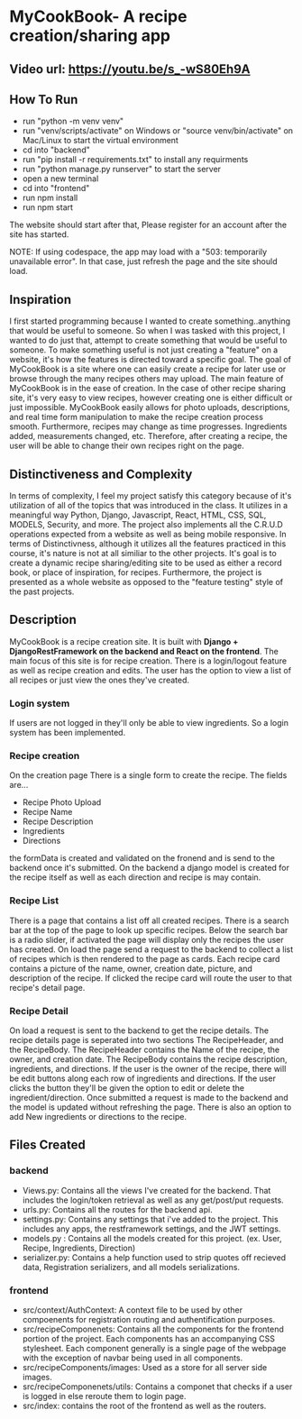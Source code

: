 # MyCookBook- A recipe creation/sharing app

## Video url: https://youtu.be/s_-wS80Eh9A

## How To Run 
- run "python -m venv venv"
- run "venv/scripts/activate" on Windows or "source venv/bin/activate" on Mac/Linux to start the virtual environment
- cd into "backend"
- run "pip install -r requirements.txt" to install any requirments
- run "python manage.py runserver" to start the server
- open a new terminal
- cd into "frontend"
- run npm install
- run npm start

The website should start after that, Please register for an account after the site has started.

NOTE: If using codespace, the app may load with a "503: temporarily unavailable error". In that case, just refresh the page and the site should load. 

## Inspiration
I first started programming because I wanted to create something..anything that would be useful to someone. So when I was tasked with this project, I wanted to do just that, attempt to create something that would be useful to someone. To make something useful is not just creating a "feature" on a website, it's how the features is directed toward a specific goal. The goal of MyCookBook is a site where one can easily create a recipe for later use or browse through the many recipes others may upload.
The main feature of MyCookBook is in the ease of creation. In the case of other recipe sharing site, it's very easy to view recipes, however creating one is either difficult or just impossible. MyCookBook easily allows for photo uploads, descriptions, and real time form manipulation to make the recipe creation process smooth.
Furthermore, recipes may change as time progresses. Ingredients added, measurements changed, etc. Therefore, after creating a recipe, the user will be able to change their own recipes right on the page.

## Distinctiveness and Complexity
In terms of complexity, I feel my project satisfy this category because of it's utilization of all of the topics that was introduced in the class. It utilizes in a meaningful way Python, Django, Javascript, React, HTML, CSS, SQL, MODELS, Security, and more. The project also implements all the C.R.U.D operations expected from a website as well as being mobile responsive.
In terms of Distinctivness, although it utilizes all the features practiced in this course, it's nature is not at all similiar to the other projects. It's goal is to create a dynamic recipe sharing/editing site to be used as either a record book, or place of inspiration, for recipes. Furthermore, the project is presented as a whole website as opposed to the "feature testing" style of the past projects. 


## Description
MyCookBook is a recipe creation site. It is built with **Django + DjangoRestFramework on the backend and React on the frontend**. 
The main focus of this site is for recipe creation. There is a login/logout feature as well as recipe creation and edits. The user has the option to view a list of all recipes or just view the ones they've created.  

### Login system
If users are not logged in they'll only be able to view ingredients. So a login system has been implemented. 

### Recipe creation
On the creation page There is a single form to create the recipe.
The fields are...
- Recipe Photo Upload
- Recipe Name
- Recipe Description
- Ingredients 
- Directions

the formData is created and validated on the fronend and is send to the backend once it's submitted. On the backend a django model is created for the recipe itself as well as each direction and recipe is may contain. 

### Recipe List
There is a page that contains a list off all created recipes. There is a search bar at the top of the page to look up specific recipes. Below the search bar is a radio slider, if activated the page will display only the recipes the user has created. On load the page send a request to the backend to collect a list of recipes which is then rendered to the page as cards. Each recipe card contains a picture of the name, owner, creation date, picture, and description of the recipe. If clicked the recipe card will route the user to that recipe's detail page. 

### Recipe Detail
On load a request is sent to the backend to get the recipe details.
The recipe details page is seperated into two sections The RecipeHeader, and the RecipeBody. 
The RecipeHeader contains the Name of the recipe, the owner, and creation date. 
The RecipeBody contains the recipe description, ingredients, and directions. If the user is the owner of the recipe, there will be edit buttons along each row of ingredients and directions. If the user clicks the button they'll be given the option to edit or delete the ingredient/direction. Once submitted a request is made to the backend and the model is updated without refreshing the page. There is also an option to add New ingredients or directions to the recipe. 


## Files Created

### backend 

- Views.py: Contains all the views I've created for the backend. That includes the login/token retrieval as well as any get/post/put requests. 
- urls.py: Contains all the routes for the backend api. 
- settings.py: Contains any settings that i've added to the project. This includes any apps, the restframework settings, and the JWT settings. 
- models.py : Contains all the models created for this project. (ex. User, Recipe, Ingredients, Direction)
- serializer.py: Contains a help function used to strip quotes off recieved data, Registration serializers, and all models serializations. 

### frontend
- src/context/AuthContext: A context file to be used by other compoenents for registration routing and authentification purposes.   
- src/recipeComponenets: Contains all the components for the frontend portion of the project. Each components has an accompanying CSS stylesheet. Each component generally is a single page of the webpage with the exception of navbar being used in all components.
- src/recipeComponents/images: Used as a store for all server side images. 
- src/recipeComponenets/utils: Contains a componet that checks if a user is logged in else reroute them to login page.
- src/index: contains the root of the frontend as well as the routers.






